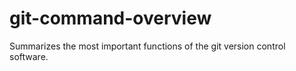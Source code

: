 git-command-overview
====================

Summarizes the most important functions of the git version control software.